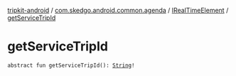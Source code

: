 [tripkit-android](../../index.md) / [com.skedgo.android.common.agenda](../index.md) / [IRealTimeElement](index.md) / [getServiceTripId](./get-service-trip-id.md)

# getServiceTripId

`abstract fun getServiceTripId(): `[`String`](https://kotlinlang.org/api/latest/jvm/stdlib/kotlin/-string/index.html)`!`